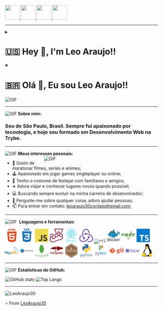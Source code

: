 <a href="https://github.com/LeoAraujo30" target="_blank">
  <img src="https://cdn.iconscout.com/icon/free/png-256/github-108-438008.png" width="48px" height="48px">
</a>
<a href="https://www.linkedin.com/in/leoaraujo30/" target="_blank">
  <img src="https://i.ibb.co/Kx2GSrT/linkedin.png" width="48px" height="48px">
</a>
<a href="https://www.instagram.com/leo_araujo30/" target="_blank">
  <img src="https://cdn.icon-icons.com/icons2/1211/PNG/512/1491579602-yumminkysocialmedia36_83067.png" width="48px" height="48px">
</a> 
<a href="https://www.facebook.com/profile.php?id=100007290915369" target="_blank">
  <img src="https://i.ibb.co/zmYNW4p/facebook.png" width="48px" height="48px">
</a>

---

<details>
  <summary><h1>🇺🇸 Hey 👋, I'm Leo Araujo!!</h1></summary>
  <img align="center" alt="GIF" src="https://user-images.githubusercontent.com/74038190/225813708-98b745f2-7d22-48cf-9150-083f1b00d6c9.gif" width="1100" height="450" />
  
  ---  

  <img height="20" alt="GIF" src="https://github.com/joaopauloaramuni/joaopauloaramuni/blob/main/img/soulgem.gif?raw=true"/> **About me:**
  <h3>I'm from São Paulo, Brazil. I've always been passionate about technology, and today I'm a graduate in Web Development from Trybe.</h3>
  
  ---
  
  <img height="20" alt="GIF" src="https://github.com/joaopauloaramuni/joaopauloaramuni/blob/main/img/soulgem.gif?raw=true"/> **My personal interests:**
  <img align="right" alt="GIF" src="https://user-images.githubusercontent.com/74038190/229223263-cf2e4b07-2615-4f87-9c38-e37600f8381a.gif" width="375px" />
  - 🍿 I enjoy binge-watching movies, series, and animes;
  - 🕹️ Passionate about playing single-player or online games;
  - 🎉 I have the habit of celebrating with family and friends;
  - ✈️ Love traveling and exploring new places whenever possible;
  - 💻 Always seeking to evolve in my developer career;
  - 💬 Ask me anything, I love helping people;
  - 📫 To contact me: leoaraujo30contato@gmail.com;
  
  ---
  
  <img height="20" alt="GIF" src="https://github.com/joaopauloaramuni/joaopauloaramuni/blob/main/img/skills.gif?raw=true"/>&nbsp; **Languages and tools:**
  <p align="left">
    <code><img src="https://raw.githubusercontent.com/devicons/devicon/master/icons/html5/html5-plain-wordmark.svg" alt="html5" width="45" height="45"/></code>
    <code><img src="https://raw.githubusercontent.com/devicons/devicon/master/icons/css3/css3-plain-wordmark.svg" alt="css3" width="45" height="45"/></code>
    <code><img src="https://raw.githubusercontent.com/devicons/devicon/master/icons/javascript/javascript-original.svg" alt="javascript" width="45" height="45"/></code>
    <code><img src="https://raw.githubusercontent.com/devicons/devicon/master/icons/jest/jest-plain.svg" alt="jest" width="45" height="45" /></code>
    <code><img src="https://raw.githubusercontent.com/devicons/devicon/master/icons/react/react-original-wordmark.svg" alt="react" width="45" height="45"/></code>
    <code><img src="https://raw.githubusercontent.com/devicons/devicon/master/icons/redux/redux-original.svg" alt="redux" width="45" height="45"/></code>
    <code><img src="https://testing-library.com/img/octopus-64x64.png" alt="rtl" width="45" height="45"/></code>
    <code><img src="https://raw.githubusercontent.com/devicons/devicon/master/icons/docker/docker-original-wordmark.svg" alt="docker" width="45" height="45"/></code>
    <code><img src="https://raw.githubusercontent.com/devicons/devicon/master/icons/nodejs/nodejs-plain-wordmark.svg" alt="nodejs" width="45" height="45" /></code>
    <code><img src="https://raw.githubusercontent.com/devicons/devicon/master/icons/typescript/typescript-original.svg" alt="typescript" width="45" height="45"/></code>
    <code><img src="https://raw.githubusercontent.com/devicons/devicon/master/icons/mysql/mysql-original-wordmark.svg" alt="mysql" width="45" height="45"/></code>
    <code><img src="https://raw.githubusercontent.com/devicons/devicon/master/icons/sequelize/sequelize-original-wordmark.svg" alt="sequelize" width="45" height="45"/></code>
    <code><img src="https://raw.githubusercontent.com/devicons/devicon/master/icons/mongodb/mongodb-plain-wordmark.svg" alt="mongodb" width="45" height="45"/></code>
    <code><img src="https://raw.githubusercontent.com/devicons/devicon/master/icons/mongoose/mongoose-original-wordmark.svg" alt="mongoose" width="45" height="45" /></code>
    <code><img src="https://raw.githubusercontent.com/devicons/devicon/master/icons/mocha/mocha-original.svg" alt="mocha" width="45" height="45"/></code>
    <code><img src="https://raw.githubusercontent.com/devicons/devicon/master/icons/python/python-original-wordmark.svg" alt="python" width="45" height="45" /></code>
    <code><img src="https://raw.githubusercontent.com/devicons/devicon/master/icons/pytest/pytest-original-wordmark.svg" alt="pytest" width="45" height="45" /></code>
    <code><img src="https://raw.githubusercontent.com/devicons/devicon/master/icons/git/git-plain-wordmark.svg" alt="git" width="50" height="45"/></code>
    <code><img src="https://raw.githubusercontent.com/devicons/devicon/master/icons/eslint/eslint-plain-wordmark.svg" alt="eslint" width="45" height="45" /></code>
    <code><img src="https://raw.githubusercontent.com/devicons/devicon/master/icons/linux/linux-original.svg" alt="linux" width="45" height="45" /></code>
  </p>
  
  ---
  
  <img height="20" alt="GIF" src="https://github.com/joaopauloaramuni/joaopauloaramuni/blob/main/img/graphic.gif?raw=true"/> **GitHub Stats:**
  <div>
    <img alt="GitHub stats" width="451px" src="https://github-readme-stats.vercel.app/api?username=LeoAraujo30&theme=transparent&hide=contribs"/>
    <img alt="Top Langs" width="310px" src="https://github-readme-stats.vercel.app/api/top-langs/?username=LeoAraujo30&layout=compact&theme=transparent"/>
  </div>

  ---
  
</details>









<details open>
  <summary><h1>🇧🇷 Olá 👋, Eu sou Leo Araujo!!</h1></summary>
  <img align="center" alt="GIF" src="https://user-images.githubusercontent.com/74038190/225813708-98b745f2-7d22-48cf-9150-083f1b00d6c9.gif" width="1100" height="450" />
  
  ---

  <img height="20" alt="GIF" src="https://github.com/joaopauloaramuni/joaopauloaramuni/blob/main/img/soulgem.gif?raw=true"/> **Sobre mim:**
  <h3>Sou de São Paulo, Brasil. Sempre fui apaixonado por tecnologia, e hoje sou formado em Desenvolvimento Web na Trybe.</h3>

  ---
  
  <img height="20" alt="GIF" src="https://github.com/joaopauloaramuni/joaopauloaramuni/blob/main/img/soulgem.gif?raw=true"/> **Meus interesses pessoais:**
  <img align="right" alt="GIF" src="https://user-images.githubusercontent.com/74038190/229223263-cf2e4b07-2615-4f87-9c38-e37600f8381a.gif" width="375px" />
  - 🍿 Gosto de maratonar filmes, series e animes;
  - 🕹️ Apaixonado em jogar games singleplayer ou online;
  - 🎉 Tenho o costume de festejar com familiares e amigos;
  - ✈️ Adora viajar e conhecer lugares novos quando possível;
  - 💻 Buscando sempre evoluir na minha carreira de desenvolvedor;
  - 💬 Pergunte-me sobre qualquer coisa, adoro ajudar pessoas;
  - 📫 Para entrar em contato: leoaraujo30contato@gmail.com;
  
  ---
  
  <img height="20" alt="GIF" src="https://github.com/joaopauloaramuni/joaopauloaramuni/blob/main/img/skills.gif?raw=true"/>&nbsp; **Linguagens e ferramentas:**
  <p align="left">
    <code><img src="https://raw.githubusercontent.com/devicons/devicon/master/icons/html5/html5-plain-wordmark.svg" alt="html5" width="45" height="45"/></code>
    <code><img src="https://raw.githubusercontent.com/devicons/devicon/master/icons/css3/css3-plain-wordmark.svg" alt="css3" width="45" height="45"/></code>
    <code><img src="https://raw.githubusercontent.com/devicons/devicon/master/icons/javascript/javascript-original.svg" alt="javascript" width="45" height="45"/></code>
    <code><img src="https://raw.githubusercontent.com/devicons/devicon/master/icons/jest/jest-plain.svg" alt="jest" width="45" height="45" /></code>
    <code><img src="https://raw.githubusercontent.com/devicons/devicon/master/icons/react/react-original-wordmark.svg" alt="react" width="45" height="45"/></code>
    <code><img src="https://raw.githubusercontent.com/devicons/devicon/master/icons/redux/redux-original.svg" alt="redux" width="45" height="45"/></code>
    <code><img src="https://testing-library.com/img/octopus-64x64.png" alt="rtl" width="45" height="45"/></code>
    <code><img src="https://raw.githubusercontent.com/devicons/devicon/master/icons/docker/docker-original-wordmark.svg" alt="docker" width="45" height="45"/></code>
    <code><img src="https://raw.githubusercontent.com/devicons/devicon/master/icons/nodejs/nodejs-plain-wordmark.svg" alt="nodejs" width="45" height="45" /></code>
    <code><img src="https://raw.githubusercontent.com/devicons/devicon/master/icons/typescript/typescript-original.svg" alt="typescript" width="45" height="45"/></code>
    <code><img src="https://raw.githubusercontent.com/devicons/devicon/master/icons/mysql/mysql-original-wordmark.svg" alt="mysql" width="45" height="45"/></code>
    <code><img src="https://raw.githubusercontent.com/devicons/devicon/master/icons/sequelize/sequelize-original-wordmark.svg" alt="sequelize" width="45" height="45"/></code>
    <code><img src="https://raw.githubusercontent.com/devicons/devicon/master/icons/mongodb/mongodb-plain-wordmark.svg" alt="mongodb" width="45" height="45"/></code>
    <code><img src="https://raw.githubusercontent.com/devicons/devicon/master/icons/mongoose/mongoose-original-wordmark.svg" alt="mongoose" width="45" height="45" /></code>
    <code><img src="https://raw.githubusercontent.com/devicons/devicon/master/icons/mocha/mocha-original.svg" alt="mocha" width="45" height="45"/></code>
    <code><img src="https://raw.githubusercontent.com/devicons/devicon/master/icons/python/python-original-wordmark.svg" alt="python" width="45" height="45" /></code>
    <code><img src="https://raw.githubusercontent.com/devicons/devicon/master/icons/pytest/pytest-original-wordmark.svg" alt="pytest" width="45" height="45" /></code>
    <code><img src="https://raw.githubusercontent.com/devicons/devicon/master/icons/git/git-plain-wordmark.svg" alt="git" width="50" height="45"/></code>
    <code><img src="https://raw.githubusercontent.com/devicons/devicon/master/icons/eslint/eslint-plain-wordmark.svg" alt="eslint" width="45" height="45" /></code>
    <code><img src="https://raw.githubusercontent.com/devicons/devicon/master/icons/linux/linux-original.svg" alt="linux" width="45" height="45" /></code>
  </p>
  
  ---
  
  <img height="20" alt="GIF" src="https://github.com/joaopauloaramuni/joaopauloaramuni/blob/main/img/graphic.gif?raw=true"/> **Estatísticas do GitHub:**
  <div>
    <img alt="GitHub stats" width="451px" src="https://github-readme-stats.vercel.app/api?username=LeoAraujo30&theme=transparent&hide=contribs"/>
    <img alt="Top Langs" width="310px" src="https://github-readme-stats.vercel.app/api/top-langs/?username=LeoAraujo30&layout=compact&theme=transparent"/>
  </div>
  
</details>

---

<p align="left"> <img src="https://komarev.com/ghpvc/?username=LeoAraujo30" alt="LeoAraujo30" /> </p>

⭐️ From [LeoAraujo30](https://github.com/LeoAraujo30)
